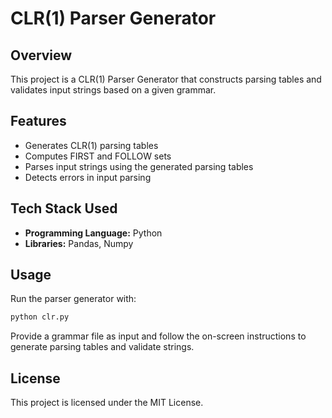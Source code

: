 # CLR(1) Parser Generator

## Overview
This project is a CLR(1) Parser Generator that constructs parsing tables and validates input strings based on a given grammar.

## Features
- Generates CLR(1) parsing tables
- Computes FIRST and FOLLOW sets
- Parses input strings using the generated parsing tables
- Detects errors in input parsing

## Tech Stack Used
- **Programming Language:** Python
- **Libraries:** Pandas, Numpy

## Usage
Run the parser generator with:
```sh
python clr.py
```

Provide a grammar file as input and follow the on-screen instructions to generate parsing tables and validate strings.

## License
This project is licensed under the MIT License.

